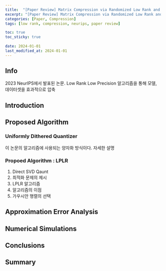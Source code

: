 ```yaml
---
title:  "[Paper Review] Matrix Compression via Randomized Low Rank and Low Precision Factorization"
excerpt: "[Paper Review] Matrix Compression via Randomized Low Rank and Low Precision Factorization"
categories: [Paper, Compression]
tags: [low rank, compression, neurips, paper review]

toc: true
toc_sticky: true
 
date: 2024-01-01
last_modified_at: 2024-01-01 
---
```

## Info
2023 NeurIPS에서 발표된 논문.
Low Rank Low Precision 알고리즘을 통해 모델, 데이터셋을 효과적으로 압축

## Introduction


## Proposed Algorithm

### Uniformly Dithered Quantizer
이 논문의 알고리즘에 사용되는 양자화 방식이다.
자세한 설명

### Propoed Algorithm : LPLR
1. Direct SVD Qaunt
2. 최적화 문제의 제시
3. LPLR 알고리즘
4. 알고리즘의 이점
5. 가우시안 행렬의 선택
## Approximation Error Analysis

## Numerical Simulations

## Conclusions

## Summary
